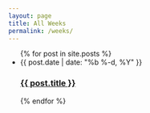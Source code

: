 ```yaml
---
layout: page
title: All Weeks
permalink: /weeks/
---
```


<ul class="post-list">
  {% for post in site.posts %}
    <li>
      <span class="post-meta">{{ post.date | date: "%b %-d, %Y" }}</span>
      <h3><a class="post-link" href="{{ post.url | relative_url }}">{{ post.title }}</a></h3>
    </li>
  {% endfor %}
</ul>
